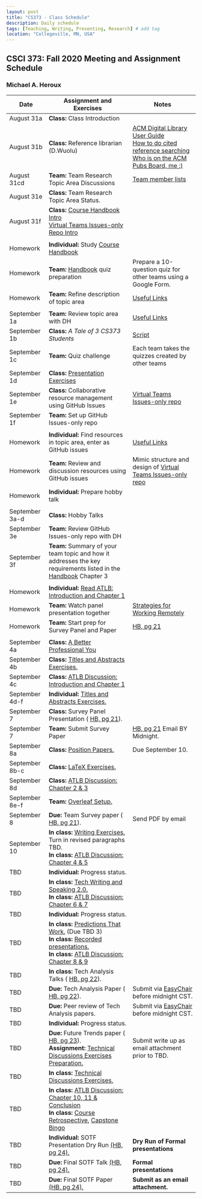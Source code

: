 ```yaml
---
layout: post
title: "CS373 - Class Schedule"
description: Daily schedule
tags: [Teaching, Writing, Presenting, Research] # add tag
location: "Collegeville, MN, USA"
---
```


## CSCI 373: Fall 2020 Meeting and Assignment Schedule

### Michael A. Heroux

| **Date** | **Assignment and Exercises** | **Notes** |
| ---------- | --- | --- |
| August 31a | **Class:** Class Introduction | |
| August 31b | **Class:** Reference librarian (D.Wuolu) | [ACM Digital Library User Guide](https://libraries.acm.org/binaries/content/assets/libraries/acm-digital-library-user-guide.pdf) <br> [How to do cited reference searching](https://clarivate.libguides.com/ld.php?content_id=3588819) <br> [Who is on the ACM Pubs Board, me :)](https://www.acm.org/publications/publications-board-committees)|
| August 31cd | **Team:** Team Research Topic Area Discussions| [Team member lists](https://docs.google.com/spreadsheets/d/17n7Rv4Kre__s4VayH3Vb46qQaxSawD9i5FVujWmMdKA/edit?usp=sharing) |
| August 31e | **Class:** Team Research Topic Area Status.| |
| August 31f | **Class:** [Course Handbook Intro](./CSCI373CourseHandbookEighteenthEdition.pdf) <br> [Virtual Teams Issues-only Repo Intro](https://github.com/Collegeville/VirtualTeams/issues)| |  
| | |
| Homework | **Individual:** Study [Course Handbook](./CSCI373CourseHandbookEighteenthEdition.pdf) | |
| Homework | **Team:** [Handbook](./CSCI373CourseHandbookEighteenthEdition.pdf) quiz preparation | Prepare a 10-question quiz for other teams using a Google Form. |  
| Homework | **Team:** Refine description of topic area | [Useful Links](https://maherou.github.io/Teaching/files/CS373/CS373-Links/)|
| | |
| September 1a | **Team:** Review topic area with DH | [Useful Links](https://maherou.github.io/Teaching/files/CS373/CS373-Links/)|
| September 1b | **Class:**  _A Tale of 3 CS373 Students_ | [Script](./ATaleOfThreeCS373Students.pdf) |
| September 1c | **Team:** Quiz challenge| Each team takes the quizzes created by other teams |
| September 1d | **Class:** [Presentation Exercises](https://collegeville.github.io/Orator/PresentationsThatWork/) |   |
| September 1e | **Class:** Collaborative resource management using GitHub Issues |[Virtual Teams Issues-only repo](https://github.com/Collegeville/VirtualTeams/issues) |
| September 1f | **Team:** Set up GitHub Issues-only repo| |
| | |
| Homework | **Individual:** Find resources in topic area, enter as GitHub issues | [Useful Links](https://maherou.github.io/Teaching/files/CS373/CS373-Links/) |
| Homework | **Team:** Review and discussion resources using GitHub issues | Mimic structure and design of [Virtual Teams Issues-only repo](https://github.com/Collegeville/VirtualTeams/issues) |  
| Homework | **Individual:** Prepare hobby talk | |
| | |
| September 3a-d | **Class:** Hobby Talks| |
| September 3e | **Team:** Review GitHub Issues-only repo with DH| |
| September 3f | **Team:** Summary of your team topic and how it addresses the key requirements listed in the [Handbook](/CSCI373CourseHandbookEighteenthEdition.pdf) Chapter 3| |
| | |
| Homework | **Individual:** [Read ATLB: Introduction and Chapter 1](.ATLB-Discussion) | |
| Homework | **Team:** Watch panel presentation together | [Strategies for Working Remotely](https://www.exascaleproject.org/event/remote/) |  
| Homework | **Team:** Start prep for Survey Panel and Paper | [HB, pg 21](./CSCI373CourseHandbookEighteenthEdition.pdf) |  
| | |
| September 4a | **Class:** [A Better Professional You](./BetterYou.pdf)
| September 4b | **Class:** [Titles and Abstracts Exercises.](https://collegeville.github.io/Scribe/TitlesAndAbstractsThatWork/) | |
| September 4c | **Class:** [ATLB Discussion: Introduction and Chapter 1](.ATLB-Discussion)  |   |
| September 4d-f | **Individual:** [Titles and Abstracts Exercises.](https://collegeville.github.io/Scribe/TitlesAndAbstractsThatWork/) | |
| September 7 | **Class:** Survey Panel Presentation ( [HB, pg 21](./CSCI373CourseHandbookEighteenthEdition.pdf)). | |
| September 7 | **Team:** Submit Survey Paper | [HB, pg 21](./CSCI373CourseHandbookEighteenthEdition.pdf)  Email BY Midnight. |
| September 8a | **Class:** [Position Papers.](https://collegeville.github.io/Scribe/PositionPapers/) | Due September 10.|
| September 8b-c | **Class:** [LaTeX Exercises.](https://collegeville.github.io/Scribe/UsingLatex/) | |
| September 8d | **Class:** [ATLB Discussion: Chapter 2 & 3](../ATLB-Discussion)  | |
| September 8e-f | **Team:** [Overleaf Setup.](https://collegeville.github.io/Scribe/UsingLatex/) | |
| September 8 | **Due:** Team Survey paper ( [HB, pg 21](./CSCI373CourseHandbookEighteenthEdition.pdf)). | Send PDF by email |
| September 10 | **In class:** [Writing Exercises.](https://collegeville.github.io/Scribe/BetterTechnicalWriting/) Turn in revised paragraphs TBD. <br> **In class:** [ATLB Discussion: Chapter 4 & 5](../ATLB-Discussion)  |   |
| TBD  | **Individual:** Progress status. | |
| TBD  | **In class:** [Tech Writing and Speaking 2.0.](./TechWritingSpeaking2.0.pdf) <br> **In class:** [ATLB Discussion: Chapter 6 & 7](../ATLB-Discussion) |   |
| TBD  | **Individual:** Progress status. | |
| TBD  | **In class:** [Predictions That Work.](https://collegeville.github.io/Scribe/PredictionsThatWork/) (Due TBD 3) <br> **In class:** [Recorded presentations.](https://collegeville.github.io/Orator/RecordedPresentations) <br>  **In class:** [ATLB Discussion: Chapter 8 & 9](../ATLB-Discussion) | |
| TBD  | **In class:** Tech Analysis Talks ( [HB, pg 22](./CSCI373CourseHandbookEighteenthEdition.pdf)). |  |
| TBD  | **Due:** Tech Analysis Paper ( [HB, pg 22](./CSCI373CourseHandbookEighteenthEdition.pdf)). | Submit via [EasyChair](https://easychair.org/conferences/?conf=spring2020tap) before midnight CST.  | 
| TBD  | **Due:** Peer review of Tech Analysis papers. | Submit via [EasyChair](https://easychair.org/conferences/?conf=spring2020tap) before midnight CST. |
| TBD  | **Individual:** Progress status.  | |
| TBD  | **Due:** Future Trends paper ( [HB, pg 23](./CSCI373CourseHandbookEighteenthEdition.pdf)). <br> **Assignment:** [Technical Discussions Exercises Preparation.](https://collegeville.github.io/Orator/DiscussionsThatWork/) | Submit write up as email attachment prior to TBD. |
| TBD | **In class:** [Technical Discussions Exercises.](https://collegeville.github.io/Orator/DiscussionsThatWork/)   | |
| TBD | **In class:** [ATLB Discussion: Chapter 10, 11 & Conclusion](../ATLB-Discussion) <br> **In class:** [Course Retrospective](https://collegeville.github.io/Scribe/Retrospectives/), [Capstone Bingo](../Bingo/Capstone-Bingo) |  |
| TBD | **Individual:** SOTF Presentation Dry Run [(HB, pg 24).](./CSCI373CourseHandbookEighteenthEdition.pdf) | **Dry Run of Formal presentations** |
| TBD | **Due:** Final SOTF Talk [(HB, pg 24).](./CSCI373CourseHandbookEighteenthEdition.pdf) | **Formal presentations** |
| TBD | **Due:** Final SOTF Paper [(HB, pg 24).](./CSCI373CourseHandbookEighteenthEdition.pdf) | **Submit as an email attachment.** |
